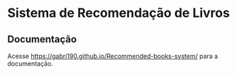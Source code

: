 # Sistema de Recomendação de Livros

## Documentação
Acesse https://gabri190.github.io/Recommended-books-system/ para a documentação.























